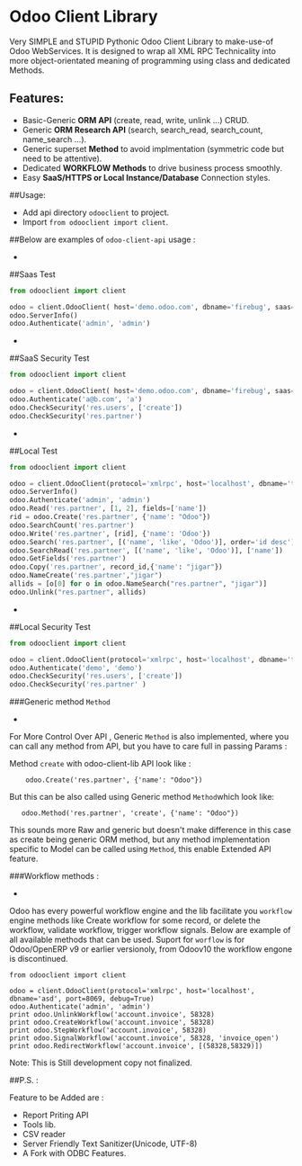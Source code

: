 # Odoo Client Library

Very SIMPLE and STUPID Pythonic Odoo Client Library to make-use-of Odoo WebServices. It is designed to wrap all XML RPC Technicality into more object-orientated meaning of programming using class and dedicated Methods.

## __Features:__
- Basic-Generic **ORM API** (create, read, write, unlink ...) CRUD.
- Generic **ORM Research API** (search, search_read, search_count, name_search ...).
- Generic superset **Method** to avoid implmentation (symmetric code but need to be attentive).
- Dedicated **WORKFLOW Methods** to drive business process smoothly.
- Easy **SaaS/HTTPS or Local Instance/Database** Connection styles.


##Usage:

- Add api directory `odooclient` to project.
- Import `from odooclient import client`.

##Below are examples of `odoo-client-api` usage : 

-

##Saas Test
```python
from odooclient import client

odoo = client.OdooClient( host='demo.odoo.com', dbname='firebug', saas=True, debug=True)
odoo.ServerInfo()
odoo.Authenticate('admin', 'admin')
```

-

##SaaS Security Test
```python
from odooclient import client

odoo = client.OdooClient( host='demo.odoo.com', dbname='firebug', saas=True, debug=True)
odoo.Authenticate('a@b.com', 'a')
odoo.CheckSecurity('res.users', ['create'])
odoo.CheckSecurity('res.partner')
```

-

##Local Test
```python
from odooclient import client

odoo = client.OdooClient(protocol='xmlrpc', host='localhost', dbname='test', port=8069, debug=True)
odoo.ServerInfo()
odoo.Authenticate('admin', 'admin')
odoo.Read('res.partner', [1, 2], fields=['name'])
rid = odoo.Create('res.partner', {'name': "Odoo"})
odoo.SearchCount('res.partner')
odoo.Write('res.partner', [rid], {'name': 'Odoo'})
odoo.Search('res.partner', [('name', 'like', 'Odoo')], order='id desc')
odoo.SearchRead('res.partner', [('name', 'like', 'Odoo')], ['name'])
odoo.GetFields('res.partner')
odoo.Copy('res.partner', record_id,{'name': "jigar"})
odoo.NameCreate('res.partner',"jigar")
allids = [o[0] for o in odoo.NameSearch("res.partner", "jigar")]
odoo.Unlink("res.partner", allids)
```

-

##Local Security Test
```python
from odooclient import client

odoo = client.OdooClient(protocol='xmlrpc', host='localhost', dbname='test', port=8069, debug=True)
odoo.Authenticate('demo', 'demo')
odoo.CheckSecurity('res.users', ['create'])
odoo.CheckSecurity('res.partner' )
```

###Generic method `Method`

-

For More Control Over API , Generic `Method` is also implemented, where you can call any method from API, but you have to care full in passing Params :

Method  `create` with odoo-client-lib API  look like :
```
    odoo.Create('res.partner', {'name': "Odoo"})
```
But this can be also called using Generic method `Method`which look like:
```
   odoo.Method('res.partner', 'create', {'name': "Odoo"})
```
This sounds more Raw and generic but doesn't make difference in this case as create being generic ORM method, but any method implementation specific to Model can be called using `Method`, this enable Extended API feature.

###Workflow methods :

-

Odoo has every powerful workflow engine and the lib facilitate you `workflow` engine methods like Create workflow for some record, or delete the workflow, validate workflow, trigger workflow signals. Below are example of all available methods that can be used. Suport for `worflow` is for Odoo/OpenERP v9 or earlier versionoly, from Odoov10 the workflow engone is discontinued.

```
from odooclient import client

odoo = client.OdooClient(protocol='xmlrpc', host='localhost', dbname='asd', port=8069, debug=True)
odoo.Authenticate('admin', 'admin')
print odoo.UnlinkWorkflow('account.invoice', 58328)
print odoo.CreateWorkflow('account.invoice', 58328)
print odoo.StepWorkflow('account.invoice', 58328)
print odoo.SignalWorkflow('account.invoice', 58328, 'invoice_open')
print odoo.RedirectWorkflow('account.invoice', [(58328,58329)])
```


Note: This is Still development copy not finalized.

##P.S. :

Feature to be Added are : 

- Report Priting API
- Tools lib.
 - CSV reader
 - Server Friendly Text Sanitizer(Unicode, UTF-8)
- A Fork with ODBC Features.
